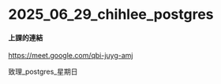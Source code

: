 # __2025_06_29_chihlee_postgres__

#### 上課的連結

https://meet.google.com/qbi-juyg-amj

致理_postgres_星期日
